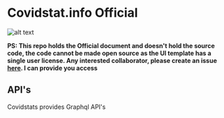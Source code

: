 # Covidstat.info Official

![alt text](https://raw.githubusercontent.com/COVID19-SARS-CoV-2/web-covid-api/master/screenshot.png "Screenshot")

**PS: This repo holds the Official document and doesn't hold the source code, the code cannot be made open source as the UI template has a single user license. Any interested collaborator, please create an issue [here](https://github.com/COVID19-SARS-CoV-2/web/issues/new). I can provide you access**

## API's

Covidstats provides Graphql API's
